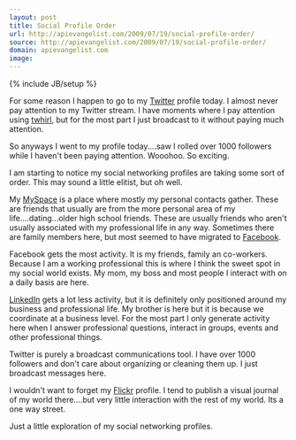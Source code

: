 ```yaml
---
layout: post
title: Social Profile Order
url: http://apievangelist.com/2009/07/19/social-profile-order/
source: http://apievangelist.com/2009/07/19/social-profile-order/
domain: apievangelist.com
image: 
---
```

{% include JB/setup %}<p>For some reason I happen to go to my <a class="zem_slink" title="Twitter" rel="homepage" href="http://twitter.com">Twitter</a> profile today. I almost never pay attention to my Twitter stream. I have moments where I pay attention using <a class="zem_slink" title="Twhirl" rel="homepage" href="http://www.twhirl.org">twhirl</a>, but for the most part I just broadcast to it without paying much attention.<p></p>
So anyways I went to my profile today....saw I rolled over 1000 followers while I haven't been paying attention. Wooohoo. So exciting.<p></p>
I am starting to notice my social networking profiles are taking some sort of order. This may sound a little elitist, but oh well.<p></p>
My <a class="zem_slink" title="MySpace" rel="homepage" href="http://myspace.com">MySpace</a> is a place where mostly my personal contacts gather. These are friends that usually are from the more personal area of my life....dating...older high school friends. These are usually friends who aren't usually associated with my professional life in any way. Sometimes there are family members here, but most seemed to have migrated to <a class="zem_slink" title="Facebook" rel="homepage" href="http://facebook.com">Facebook</a>.<p></p>
Facebook gets the most activity. It is my friends, family an co-workers. Because I am a working professional this is where I think the sweet spot in my social world exists. My mom, my boss and most people I interact with on a daily basis are here.<p></p>
<a class="zem_slink" title="LinkedIn" rel="homepage" href="http://www.linkedin.com">LinkedIn</a> gets a lot less activity, but it is definitely only positioned around my business and professional life. My brother is here but it is because we coordinate at a business level. For the most part I only generate activity here when I answer professional questions, interact in groups, events and other professional things.<p></p>
Twitter is purely a broadcast communications tool. I have over 1000 followers and don't care about organizing or cleaning them up. I just broadcast messages here.<p></p>
I wouldn't want to forget my <a class="zem_slink" title="Flickr" rel="homepage" href="http://www.flickr.com">Flickr</a> profile. I tend to publish a visual journal of my world there....but very little interaction with the rest of my world. Its a one way street.<p></p>
Just a little exploration of my social networking profiles.
</p>
